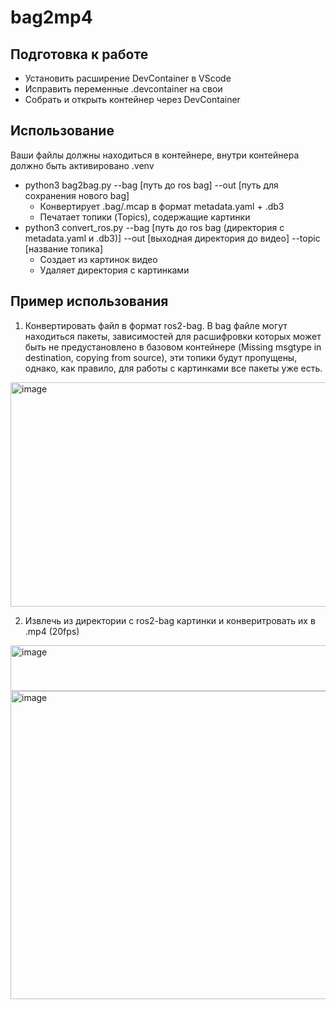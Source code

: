 # bag2mp4

## Подготовка к работе
- Установить расширение DevContainer в VScode
- Исправить переменные .devcontainer на свои 
- Собрать и открыть контейнер через DevContainer

## Использование
Ваши файлы должны находиться в контейнере, внутри контейнера должно быть активировано .venv
- python3 bag2bag.py --bag [путь до ros bag] --out [путь для сохранения нового bag] 
  - Конвертирует .bag/.mcap в формат metadata.yaml + .db3
  - Печатает топики (Topics), содержащие картинки
- python3 convert_ros.py --bag [путь до ros bag (директория с metadata.yaml и .db3)] --out [выходная директория до видео] --topic [название топика]
  - Создает из картинок видео
  - Удаляет директория с картинками

## Пример использования
1. Конвертировать файл в формат ros2-bag. В bag файле могут находиться пакеты, зависимостей для расшифровки которых может быть не предустановлено в базовом контейнере (Missing msgtype in destination, copying from source), эти топики будут пропущены, однако, как правило, для работы с картинками все пакеты уже есть.
<img width="1490" height="359" alt="image" src="https://github.com/user-attachments/assets/6053a26d-645b-4c87-8ac8-4260acd6ea63" />

2. Извлечь из директории с ros2-bag картинки и конверитровать их в .mp4 (20fps)
<img width="1291" height="73" alt="image" src="https://github.com/user-attachments/assets/a72531e5-b675-4e86-8030-e25470f8bc40" />
<img width="1409" height="493" alt="image" src="https://github.com/user-attachments/assets/e5d19a0c-2f3a-47c8-bfd0-e573eb403000" />
